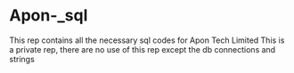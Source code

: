 # Apon-_sql
This rep contains all the necessary sql codes for Apon Tech Limited
This is a private rep, there are no use of this rep except the db connections and strings
